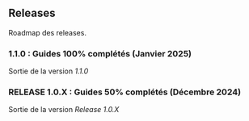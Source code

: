 ## Releases 
Roadmap des releases.

### **1.1.0** : Guides 100% complétés (Janvier 2025)
Sortie de la version *1.1.0*

### **RELEASE 1.0.X** : Guides 50% complétés (Décembre 2024)
Sortie de la version *Release 1.0.X*